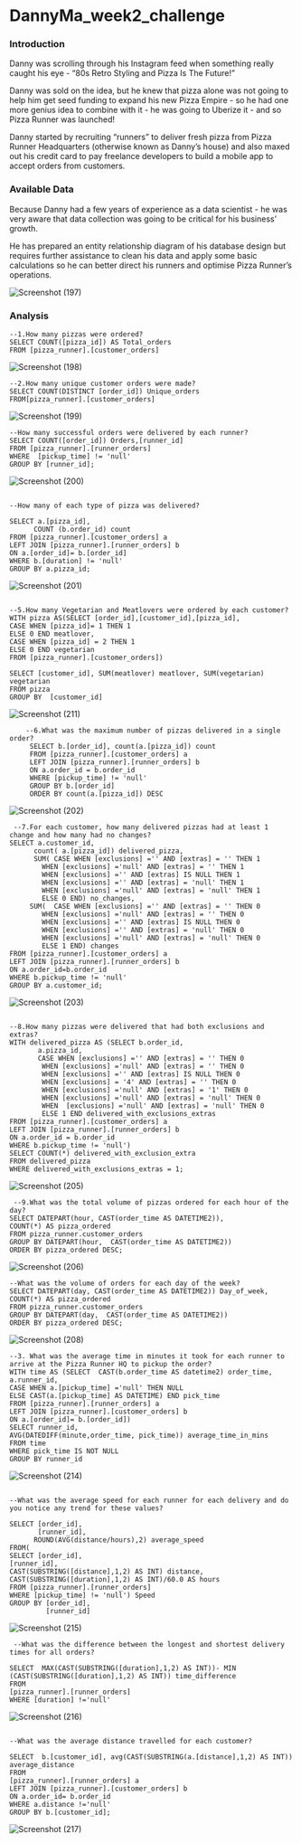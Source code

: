 # DannyMa_week2_challenge

### Introduction

Danny was scrolling through his Instagram feed when something really caught his eye - “80s Retro Styling and Pizza Is The Future!”

Danny was sold on the idea, but he knew that pizza alone was not going to help him get seed funding to expand his new Pizza Empire - so he had one more genius idea to combine with it - he was going to Uberize it - and so Pizza Runner was launched!

Danny started by recruiting “runners” to deliver fresh pizza from Pizza Runner Headquarters (otherwise known as Danny’s house) and also maxed out his credit card to pay freelance developers to build a mobile app to accept orders from customers.

###  Available Data


Because Danny had a few years of experience as a data scientist - he was very aware that data collection was going to be critical for his business’ growth.

He has prepared an entity relationship diagram of his database design but requires further assistance to clean his data and apply some basic calculations so he can better direct his runners and optimise Pizza Runner’s operations.


![Screenshot (197)](https://user-images.githubusercontent.com/109418747/194479007-fec07c95-212f-423e-84db-125319b4a1af.png)


### Analysis

```
--1.How many pizzas were ordered?
SELECT COUNT([pizza_id]) AS Total_orders
FROM [pizza_runner].[customer_orders]

```
![Screenshot (198)](https://user-images.githubusercontent.com/109418747/194529713-1ac7e47f-5e69-43a6-90db-00e0591aa267.png)


```
--2.How many unique customer orders were made?
SELECT COUNT(DISTINCT [order_id]) Unique_orders
FROM[pizza_runner].[customer_orders]

```

![Screenshot (199)](https://user-images.githubusercontent.com/109418747/194527396-a7ad2799-5d93-4b57-9779-1ad9a092b8fb.png)

```
--How many successful orders were delivered by each runner?
SELECT COUNT([order_id]) Orders,[runner_id]
FROM [pizza_runner].[runner_orders]
WHERE  [pickup_time] != 'null'
GROUP BY [runner_id];

```

![Screenshot (200)](https://user-images.githubusercontent.com/109418747/194527606-c19a31b3-d423-4538-8d31-cd6c53346290.png)


```

--How many of each type of pizza was delivered?

SELECT a.[pizza_id],
      COUNT (b.order_id) count
FROM [pizza_runner].[customer_orders] a
LEFT JOIN [pizza_runner].[runner_orders] b
ON a.[order_id]= b.[order_id]
WHERE b.[duration] != 'null'
GROUP BY a.pizza_id;

```

![Screenshot (201)](https://user-images.githubusercontent.com/109418747/194527813-fc5086a8-9e57-4f1a-9d25-2eec521d16b0.png)

```

--5.How many Vegetarian and Meatlovers were ordered by each customer?
WITH pizza AS(SELECT [order_id],[customer_id],[pizza_id],
CASE WHEN [pizza_id]= 1 THEN 1
ELSE 0 END meatlover,
CASE WHEN [pizza_id] = 2 THEN 1
ELSE 0 END vegetarian
FROM [pizza_runner].[customer_orders])

SELECT [customer_id], SUM(meatlover) meatlover, SUM(vegetarian) vegetarian
FROM pizza
GROUP BY  [customer_id]

```

![Screenshot (211)](https://user-images.githubusercontent.com/109418747/194530334-5123cc5a-077a-471e-93f1-70864d435ea1.png)

```
    --6.What was the maximum number of pizzas delivered in a single order?
     SELECT b.[order_id], count(a.[pizza_id]) count
     FROM [pizza_runner].[customer_orders] a
     LEFT JOIN [pizza_runner].[runner_orders] b
     ON a.order_id = b.order_id
     WHERE [pickup_time] != 'null'
     GROUP BY b.[order_id]
     ORDER BY count(a.[pizza_id]) DESC
```

![Screenshot (202)](https://user-images.githubusercontent.com/109418747/194528092-0aaf8f42-4410-44d2-9396-1effd3f80774.png)


```
 --7.For each customer, how many delivered pizzas had at least 1 change and how many had no changes?
SELECT a.customer_id,
      count( a.[pizza_id]) delivered_pizza,
      SUM( CASE WHEN [exclusions] ='' AND [extras] = '' THEN 1
        WHEN [exclusions] ='null' AND [extras] = '' THEN 1
        WHEN [exclusions] ='' AND [extras] IS NULL THEN 1
        WHEN [exclusions] ='' AND [extras] = 'null' THEN 1
        WHEN [exclusions] ='null' AND [extras] = 'null' THEN 1
        ELSE 0 END) no_changes,
     SUM(  CASE WHEN [exclusions] ='' AND [extras] = '' THEN 0
        WHEN [exclusions] ='null' AND [extras] = '' THEN 0
        WHEN [exclusions] ='' AND [extras] IS NULL THEN 0
        WHEN [exclusions] ='' AND [extras] = 'null' THEN 0
        WHEN [exclusions] ='null' AND [extras] = 'null' THEN 0
        ELSE 1 END) changes
FROM [pizza_runner].[customer_orders] a
LEFT JOIN [pizza_runner].[runner_orders] b
ON a.order_id=b.order_id
WHERE b.pickup_time != 'null'
GROUP BY a.customer_id;

```

![Screenshot (203)](https://user-images.githubusercontent.com/109418747/194528334-6785a9d2-718e-440a-b9c7-2de512a02105.png)

```

--8.How many pizzas were delivered that had both exclusions and extras?
WITH delivered_pizza AS (SELECT b.order_id,
       a.pizza_id,
       CASE WHEN [exclusions] ='' AND [extras] = '' THEN 0
        WHEN [exclusions] ='null' AND [extras] = '' THEN 0
        WHEN [exclusions] ='' AND [extras] IS NULL THEN 0
        WHEN [exclusions] = '4' AND [extras] = '' THEN 0
        WHEN [exclusions] ='null' AND [extras] = '1' THEN 0
        WHEN [exclusions] ='null' AND [extras] = 'null' THEN 0
        WHEN  [exclusions] ='null' AND [extras] = 'null' THEN 0
        ELSE 1 END delivered_with_exclusions_extras
FROM [pizza_runner].[customer_orders] a
LEFT JOIN [pizza_runner].[runner_orders] b
ON a.order_id = b.order_id
WHERE b.pickup_time != 'null')
SELECT COUNT(*) delivered_with_exclusion_extra
FROM delivered_pizza
WHERE delivered_with_exclusions_extras = 1;

```

![Screenshot (205)](https://user-images.githubusercontent.com/109418747/194529389-560f3d34-923f-4af8-85d5-880b49340df2.png)


```
 --9.What was the total volume of pizzas ordered for each hour of the day?
SELECT DATEPART(hour, CAST(order_time AS DATETIME2)),
COUNT(*) AS pizza_ordered
FROM pizza_runner.customer_orders
GROUP BY DATEPART(hour,  CAST(order_time AS DATETIME2)) 
ORDER BY pizza_ordered DESC;

```

![Screenshot (206)](https://user-images.githubusercontent.com/109418747/194529242-b23dc765-6108-457c-baa8-7f15c6fb92ed.png)



```
--What was the volume of orders for each day of the week?
SELECT DATEPART(day, CAST(order_time AS DATETIME2)) Day_of_week,
COUNT(*) AS pizza_ordered
FROM pizza_runner.customer_orders
GROUP BY DATEPART(day,  CAST(order_time AS DATETIME2)) 
ORDER BY pizza_ordered DESC;

```
![Screenshot (208)](https://user-images.githubusercontent.com/109418747/194529044-4bb1015c-663d-4e16-bf64-700a3216c123.png)


```
--3. What was the average time in minutes it took for each runner to arrive at the Pizza Runner HQ to pickup the order?
WITH time AS (SELECT  CAST(b.order_time AS datetime2) order_time,
a.runner_id,
CASE WHEN a.[pickup_time] ='null' THEN NULL 
ELSE CAST(a.[pickup_time] AS DATETIME) END pick_time
FROM [pizza_runner].[runner_orders] a
LEFT JOIN [pizza_runner].[customer_orders] b
ON a.[order_id]= b.[order_id])
SELECT runner_id,
AVG(DATEDIFF(minute,order_time, pick_time)) average_time_in_mins
FROM time
WHERE pick_time IS NOT NULL
GROUP BY runner_id

```

![Screenshot (214)](https://user-images.githubusercontent.com/109418747/194857427-e9f3f8c9-a948-4f82-bf91-aa4c0ed1f9dd.png)


```

--What was the average speed for each runner for each delivery and do you notice any trend for these values?

SELECT [order_id],
       [runner_id],
      ROUND(AVG(distance/hours),2) average_speed
FROM(
SELECT [order_id],
[runner_id],
CAST(SUBSTRING([distance],1,2) AS INT) distance,
CAST(SUBSTRING([duration],1,2) AS INT)/60.0 AS hours
FROM [pizza_runner].[runner_orders]
WHERE [pickup_time] != 'null') Speed
GROUP BY [order_id],
         [runner_id]
```
         
![Screenshot (215)](https://user-images.githubusercontent.com/109418747/194886962-91ac0048-10b3-41ea-8a22-fc7bea558b2a.png)
         
```
 --What was the difference between the longest and shortest delivery times for all orders?

SELECT  MAX(CAST(SUBSTRING([duration],1,2) AS INT))- MIN (CAST(SUBSTRING([duration],1,2) AS INT)) time_difference
FROM
[pizza_runner].[runner_orders] 
WHERE [duration] !='null'

```

![Screenshot (216)](https://user-images.githubusercontent.com/109418747/194887282-c416d8f5-e8d1-4ff9-92bd-df6f53f2d522.png)

```

--What was the average distance travelled for each customer?

SELECT  b.[customer_id], avg(CAST(SUBSTRING(a.[distance],1,2) AS INT)) average_distance
FROM
[pizza_runner].[runner_orders] a
LEFT JOIN [pizza_runner].[customer_orders] b
ON a.order_id= b.order_id
WHERE a.distance !='null'
GROUP BY b.[customer_id];
```

![Screenshot (217)](https://user-images.githubusercontent.com/109418747/194887586-26f11788-09bf-466e-b868-adee37098287.png)



